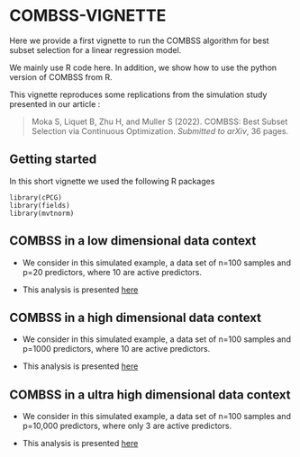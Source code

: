 # COMBSS-VIGNETTE

Here we provide a first vignette to run the COMBSS algorithm for best subset selection for a linear regression model.

We mainly use R code here. In addition, we show how to use the python version of COMBSS from R.


This vignette reproduces some replications from the simulation study presented in our article :

> Moka S, Liquet B, Zhu H, and Muller S (2022). COMBSS: Best Subset Selection via Continuous Optimization. *Submitted to arXiv*, 36 pages.


## Getting started

In this short vignette we used the following R packages

```
library(cPCG)
library(fields)
library(mvtnorm)
```


##  COMBSS in a low dimensional data context

- We consider in this simulated example, a data set of n=100 samples and p=20 predictors, where 10 are active predictors.

- This analysis is presented [here](/Low_dimensional_example.md)
 

## COMBSS in a high dimensional data context

- We consider in this simulated example, a data set of n=100 samples and p=1000 predictors, where 10 are active predictors.

- This analysis is presented [here](/High_dimensional_example.md)

## COMBSS in a ultra high dimensional data context

- We consider in this simulated example, a data set of n=100 samples and p=10,000 predictors, where only 3 are active predictors.

- This analysis is presented [here](/Ultra_High_dimensional_example.md)
